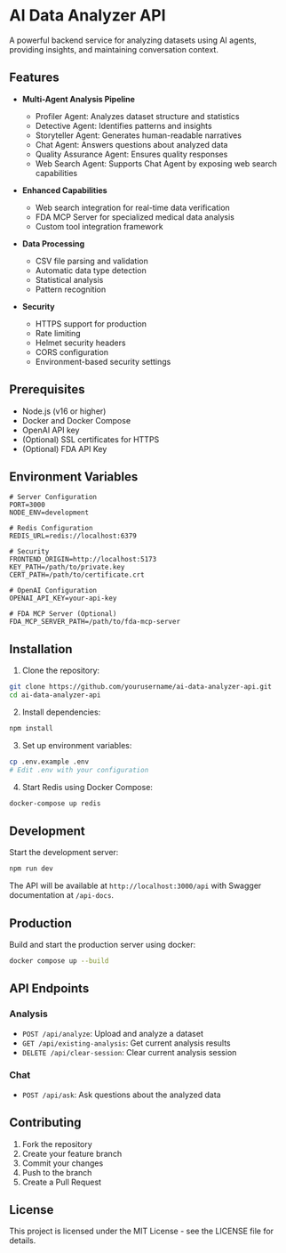 # AI Data Analyzer API

A powerful backend service for analyzing datasets using AI agents, providing insights, and maintaining conversation context.

## Features

- **Multi-Agent Analysis Pipeline**
  - Profiler Agent: Analyzes dataset structure and statistics
  - Detective Agent: Identifies patterns and insights
  - Storyteller Agent: Generates human-readable narratives
  - Chat Agent: Answers questions about analyzed data
  - Quality Assurance Agent: Ensures quality responses
  - Web Search Agent: Supports Chat Agent by exposing web search capabilities

- **Enhanced Capabilities**
  - Web search integration for real-time data verification
  - FDA MCP Server for specialized medical data analysis
  - Custom tool integration framework

- **Data Processing**
  - CSV file parsing and validation
  - Automatic data type detection
  - Statistical analysis
  - Pattern recognition

- **Security**
  - HTTPS support for production
  - Rate limiting
  - Helmet security headers
  - CORS configuration
  - Environment-based security settings

## Prerequisites

- Node.js (v16 or higher)
- Docker and Docker Compose
- OpenAI API key
- (Optional) SSL certificates for HTTPS
- (Optional) FDA API Key

## Environment Variables

```env
# Server Configuration
PORT=3000
NODE_ENV=development

# Redis Configuration
REDIS_URL=redis://localhost:6379

# Security
FRONTEND_ORIGIN=http://localhost:5173
KEY_PATH=/path/to/private.key
CERT_PATH=/path/to/certificate.crt

# OpenAI Configuration
OPENAI_API_KEY=your-api-key

# FDA MCP Server (Optional)
FDA_MCP_SERVER_PATH=/path/to/fda-mcp-server
```

## Installation

1. Clone the repository:
```bash
git clone https://github.com/yourusername/ai-data-analyzer-api.git
cd ai-data-analyzer-api
```

2. Install dependencies:
```bash
npm install
```

3. Set up environment variables:
```bash
cp .env.example .env
# Edit .env with your configuration
```

4. Start Redis using Docker Compose:
```bash
docker-compose up redis
```

## Development

Start the development server:
```bash
npm run dev
```

The API will be available at `http://localhost:3000/api` with Swagger documentation at `/api-docs`.

## Production

Build and start the production server using docker:
```bash
docker compose up --build
```

## API Endpoints

### Analysis
- `POST /api/analyze`: Upload and analyze a dataset
- `GET /api/existing-analysis`: Get current analysis results
- `DELETE /api/clear-session`: Clear current analysis session

### Chat
- `POST /api/ask`: Ask questions about the analyzed data

## Contributing

1. Fork the repository
2. Create your feature branch
3. Commit your changes
4. Push to the branch
5. Create a Pull Request

## License

This project is licensed under the MIT License - see the LICENSE file for details.
